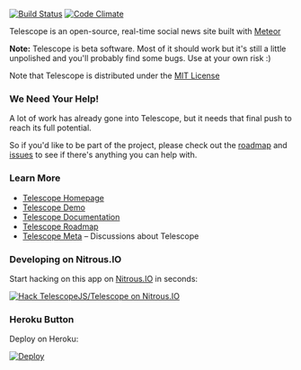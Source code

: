 [![Build Status](https://travis-ci.org/TelescopeJS/Telescope.svg)](https://travis-ci.org/TelescopeJS/Telescope)
[![Code Climate](https://codeclimate.com/github/TelescopeJS/Telescope/badges/gpa.svg)](https://codeclimate.com/github/TelescopeJS/Telescope)

Telescope is an open-source, real-time social news site built with [Meteor](http://meteor.com)

**Note:** Telescope is beta software. Most of it should work but it's still a little unpolished and you'll probably find some bugs. Use at your own risk :)

Note that Telescope is distributed under the [MIT License](http://opensource.org/licenses/MIT)

### We Need Your Help!

A lot of work has already gone into Telescope, but it needs that final push to reach its full potential.

So if you'd like to be part of the project, please check out the [roadmap](https://trello.com/b/oLMMqjVL/telescope-roadmap) and [issues](https://github.com/TelescopeJS/Telescope/issues) to see if there's anything you can help with.

### Learn More

- [Telescope Homepage](http://telesc.pe)
- [Telescope Demo](http://demo2.telescopeapp.org)
- [Telescope Documentation](http://telesc.pe/docs)
- [Telescope Roadmap](https://trello.com/b/oLMMqjVL/telescope-roadmap)
- [Telescope Meta](http://meta.telesc.pe/) – Discussions about Telescope

### Developing on Nitrous.IO

Start hacking on this app on
[Nitrous.IO](https://www.nitrous.io/?utm_source=github.com&utm_campaign=Telescope&utm_medium=hackonnitrous)
in seconds:

[![Hack TelescopeJS/Telescope on Nitrous.IO](https://d3o0mnbgv6k92a.cloudfront.net/assets/hack-l-v1-3cc067e71372f6045e1949af9d96095b.png)](https://www.nitrous.io/hack_button?source=embed&runtime=nodejs&repo=TelescopeJS%2FTelescope&file_to_open=README.nitrous.md)

### Heroku Button

Deploy on Heroku:

[![Deploy](https://www.herokucdn.com/deploy/button.png)](https://heroku.com/deploy)

